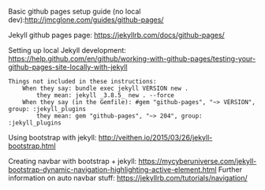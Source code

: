 Basic github pages setup guide (no local dev):http://jmcglone.com/guides/github-pages/

Jekyll github pages page: https://jekyllrb.com/docs/github-pages/

Setting up local Jekyll development: https://help.github.com/en/github/working-with-github-pages/testing-your-github-pages-site-locally-with-jekyll

    Things not included in these instructions:
        When they say: bundle exec jekyll VERSION new .
            they mean: jekyll _3.8.5_ new . --force
        When they say (in the Gemfile): #gem "github-pages", "~> VERSION", group: :jekyll_plugins
            they mean: gem "github-pages", "~> 204", group: :jekyll_plugins

Using bootstrap with jekyll:
    http://veithen.io/2015/03/26/jekyll-bootstrap.html

Creating navbar with bootstrap + jekyll:
    https://mycyberuniverse.com/jekyll-bootstrap-dynamic-navigation-highlighting-active-element.html
    Further information on auto navbar stuff: https://jekyllrb.com/tutorials/navigation/



